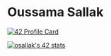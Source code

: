 # Oussama Sallak
[![42 Profile Card](https://1337-readme.vercel.app/api/profile?cursus=42cursus&dark=true&login=osallak)](https://github.com/mohouyizme/1337-readme)

[![osallak's 42 stats](https://badge42.herokuapp.com/api/stats/osallak?privacyEmail=true)](https://github.com/JaeSeoKim/badge42)
